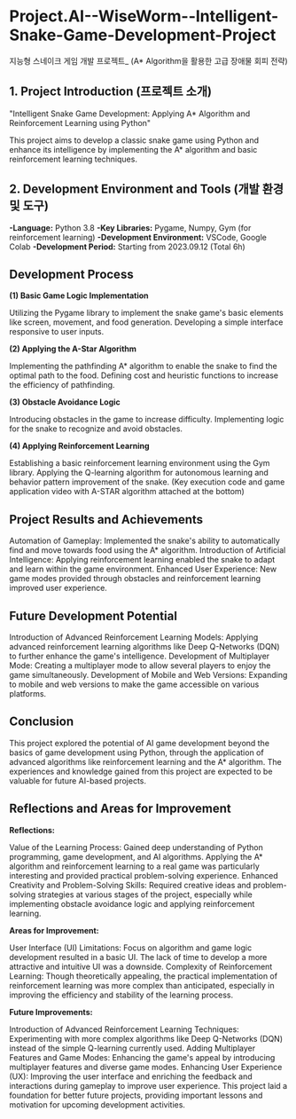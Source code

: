 # Project.AI--WiseWorm--Intelligent-Snake-Game-Development-Project
지능형 스네이크 게임 개발 프로젝트_ (A* Algorithm을 활용한 고급 장애물 회피 전략)



## 1. Project Introduction (프로젝트 소개)

"Intelligent Snake Game Development: Applying A* Algorithm and Reinforcement Learning using Python"

This project aims to develop a classic snake game using Python and enhance its intelligence by implementing the A* algorithm and basic reinforcement learning techniques.


## 2. Development Environment and Tools (개발 환경 및 도구)

**-Language:** Python 3.8
**-Key Libraries:** Pygame, Numpy, Gym (for reinforcement learning)
**-Development Environment:** VSCode, Google Colab
**-Development Period:** Starting from 2023.09.12 (Total 6h)


## Development Process

**(1) Basic Game Logic Implementation**

Utilizing the Pygame library to implement the snake game's basic elements like screen, movement, and food generation.
Developing a simple interface responsive to user inputs.


**(2) Applying the A-Star Algorithm**

Implementing the pathfinding A* algorithm to enable the snake to find the optimal path to the food.
Defining cost and heuristic functions to increase the efficiency of pathfinding.


**(3) Obstacle Avoidance Logic**

Introducing obstacles in the game to increase difficulty.
Implementing logic for the snake to recognize and avoid obstacles.


**(4) Applying Reinforcement Learning**

Establishing a basic reinforcement learning environment using the Gym library.
Applying the Q-learning algorithm for autonomous learning and behavior pattern improvement of the snake.
(Key execution code and game application video with A-STAR algorithm attached at the bottom)


## Project Results and Achievements

Automation of Gameplay: Implemented the snake's ability to automatically find and move towards food using the A* algorithm.
Introduction of Artificial Intelligence: Applying reinforcement learning enabled the snake to adapt and learn within the game environment.
Enhanced User Experience: New game modes provided through obstacles and reinforcement learning improved user experience.


## Future Development Potential

Introduction of Advanced Reinforcement Learning Models: Applying advanced reinforcement learning algorithms like Deep Q-Networks (DQN) to further enhance the game's intelligence.
Development of Multiplayer Mode: Creating a multiplayer mode to allow several players to enjoy the game simultaneously.
Development of Mobile and Web Versions: Expanding to mobile and web versions to make the game accessible on various platforms.


## Conclusion

This project explored the potential of AI game development beyond the basics of game development using Python, through the application of advanced algorithms like reinforcement learning and the A* algorithm. The experiences and knowledge gained from this project are expected to be valuable for future AI-based projects.

## Reflections and Areas for Improvement

**Reflections:**

Value of the Learning Process: Gained deep understanding of Python programming, game development, and AI algorithms. Applying the A* algorithm and reinforcement learning to a real game was particularly interesting and provided practical problem-solving experience.
Enhanced Creativity and Problem-Solving Skills: Required creative ideas and problem-solving strategies at various stages of the project, especially while implementing obstacle avoidance logic and applying reinforcement learning.

**Areas for Improvement:**

User Interface (UI) Limitations: Focus on algorithm and game logic development resulted in a basic UI. The lack of time to develop a more attractive and intuitive UI was a downside.
Complexity of Reinforcement Learning: Though theoretically appealing, the practical implementation of reinforcement learning was more complex than anticipated, especially in improving the efficiency and stability of the learning process.

**Future Improvements:**

Introduction of Advanced Reinforcement Learning Techniques: Experimenting with more complex algorithms like Deep Q-Networks (DQN) instead of the simple Q-learning currently used.
Adding Multiplayer Features and Game Modes: Enhancing the game's appeal by introducing multiplayer features and diverse game modes.
Enhancing User Experience (UX): Improving the user interface and enriching the feedback and interactions during gameplay to improve user experience.
This project laid a foundation for better future projects, providing important lessons and motivation for upcoming development activities.

